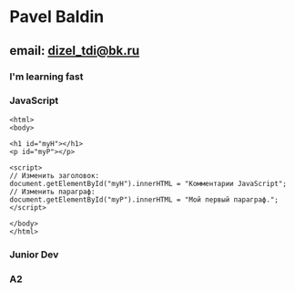 # Pavel Baldin
## email: dizel_tdi@bk.ru
### I'm learning fast
### JavaScript
```<!DOCTYPE html>
<html>
<body>

<h1 id="myH"></h1>
<p id="myP"></p>

<script>
// Изменить заголовок:
document.getElementById("myH").innerHTML = "Комментарии JavaScript";
// Изменить параграф:
document.getElementById("myP").innerHTML = "Мой первый параграф.";
</script>

</body>
</html>
```
### Junior Dev
### A2 